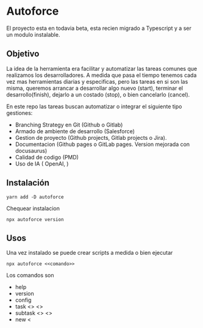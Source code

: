 # Autoforce

El proyecto esta en todavia beta, esta recien migrado a Typescript y a ser un modulo instalable.


## Objetivo

La idea de la herramienta era facilitar y automatizar las tareas comunes que realizamos los desarrolladores. A medida que pasa el tiempo tenemos cada vez mas herramientas diarias y especificas, pero las tareas en si son las misma, queremos arrancar a desarrollar algo nuevo (start), terminar el desarrollo(finish), dejarlo a un costado (stop), o bien cancelarlo (cancel).

En este repo las tareas buscan automatizar o integrar el siguiente tipo gestiones:

- Branching Strategy en Git (Github o Gitlab)
- Armado de ambiente de desarrollo (Salesforce)
- Gestion de proyecto (Github projects, Gitlab projects o Jira).
- Documentacion (Github pages o GitLab pages. Version mejorada con docusaurus)
- Calidad de codigo (PMD)
- Uso de IA ( OpenAI, )


## Instalación

```
yarn add -D autoforce
```

Chequear instalacion

```
npx autoforce version
```


## Usos
Una vez instalado se puede crear scripts a medida o bien ejecutar 

```
npx autoforce <<comando>>
```

Los comandos son

* help
* version
* config
* task <<taskname>> <<opciones>>
* subtask <<subtaskname>> <<opciones>>
* new <<template>>

Si no se ingresa ningun comando asume que es task

Y si no se ingresan parametros, tiene un modo asistido que los va a ir preguntando. Por ejemplo para el comando new, dara una lista de opciones de acuerdo a los templates.




## Testear una version

Para hacer un testeo local se puede generar una version nueva

```
yarn build && yarn pack
```

Y despues en algun proyecto se puede instalar

```
yarn add -D files:<<path-to-file>>
```
